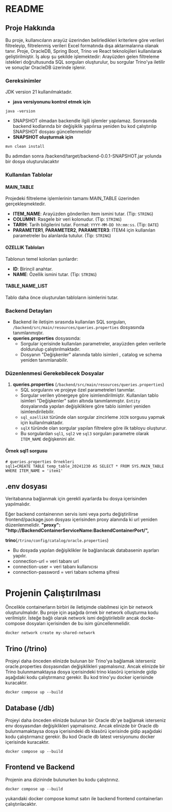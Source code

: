 # README

## Proje Hakkında
Bu proje, kullanıcıların arayüz üzerinden belirledikleri kriterlere göre verileri filtreleyip, filtrelenmiş verileri Excel formatında dışa aktarmalarına olanak tanır. Proje, OracleDB, Spring Boot, Trino ve React teknolojileri kullanılarak geliştirilmiştir. İş akışı şu şekilde işlemektedir: Arayüzden gelen filtreleme istekleri doğrultusunda SQL sorguları oluşturulur, bu sorgular Trino'ya iletilir ve sonuçlar OracleDB üzerinde işlenir.


### Gereksinimler
JDK version 21 kullanılmaktadır.
- **java versiyonunu kontrol etmek için** 
```properties
java -version
```

- SNAPSHOT olmadan backendle ilgili işlemler yapılamaz. Sonrasında backend kodlarında bir değişiklik yapılırsa yeniden bu kod çalıştırılıp SNAPSHOT dosyası güncellenmelidir
- **SNAPSHOT oluşturmak için** 
```properties
mvn clean install
```
Bu adımdan sonra /backend/target/backend-0.0.1-SNAPSHOT.jar yolunda bir dosya oluşturulacaktır

### Kullanılan Tablolar

#### **MAIN_TABLE**
Projedeki filtreleme işlemlerinin tamamı MAIN_TABLE üzerinden gerçekleşmektedir.

- **ITEM_NAME**: Arayüzden gönderilen item ismini tutar. (Tip: `STRING`)
- **COLUMN1**: Rasgele bir veri kolonudur. (Tip: `STRING`)
- **TARIH**: Tarih bilgilerini tutar. Format: `YYYY-MM-DD hh:mm:ss`. (Tip: `DATE`)
- **PARAMETER1**, **PARAMETER2**, **PARAMETER3**: ITEM4 için kullanılan parametreler bu alanlarda tutulur. (Tip: `STRING`)

#### **OZELLIK Tabloları**

Tablonun temel kolonları şunlardır:
- **ID**: Birincil anahtar.
- **NAME**: Özellik ismini tutar. (Tip: `STRING`)

#### **TABLE_NAME_LIST**

Tablo daha önce oluşturulan tabloların isimlerini tutar.

### Backend Detayları
- Backend ile iletişim sırasında kullanılan SQL sorguları, `/backend/src/main/resources/queries.properties` dosyasında tanımlanmıştır.
- **queries.properties** dosyasında:
  - Sorgular içerisinde kullanılan parametreler, arayüzden gelen verilerle doldurulup çalıştırılmaktadır.
  - Dosyanın "Değişkenler" alanında tablo isimleri , catalog ve schema yeniden tanımlanabilir.

### Düzenlenmesi Gerekebilecek Dosyalar

1. **queries.properties** (`/backend/src/main/resources/queries.properties`)
   - SQL sorgularını ve projeye özel parametreleri tanımlar.
   - Sorgular verilen yönergeye göre isimlendirilmiştir. Kullanılan tablo isimleri "Değişkenler" satırı altında tanımlanmıştır. `Entity` dosyalarında yapılan değişikliklere göre tablo isimleri yeniden isimlendirilebilir.
   - `sql_ozellikX` türünde olan sorgular zincirleme `JOIN` sorgusu yapmak için kullanılmaktadır.
   - `sqlX` türünde olan sorgular yapılan filtrelere göre ilk tabloyu oluşturur.
   - Bu sorgulardan `sql1`, `sql2` ve `sql3` sorguları parametre olarak `ITEM_NAME` değişkenini alır.


#### Örnek sql1 sorgusu
```properties
# queries.properties Örnekleri
sql1=CREATE TABLE temp_table_20241230 AS SELECT * FROM SYS.MAIN_TABLE WHERE ITEM_NAME = 'item1'
```

## .env dosyası
Veritabanına bağlanmak için gerekli ayarlarda bu dosya içerisinden yapılmalıdır.

Eğer backend containerının servis ismi veya portu değiştirilirse frontend/package.json dosyası içerisinden proxy alanında ki url yeniden düzenlenmelidir. 
 **"proxy": "http://BackendContainerServiceName:BackendContainerPort/",**

 **trino**(`/trino/config/catalog/oracle.properties`)
   - Bu dosyada yapılan değişiklikler ile bağlanılacak databasenin ayarları yapılır.
   - connection-url = veri tabanı url
   - connection-user = veri  tabanı kullanıcısı
   - connection-password = veri tabanı schema şifresi

# Projenin Çalıştırılması
Öncelikle containerların birbiri ile iletişimde olabilmesi için bir network oluşturulmalıdır. Bu proje için aşağıda örnek bir network olluşturma kodu verilmiştir. İsteğe bağlı olarak network ismi değiştirilebilir ancak docke-compose dosyaları içerisinden de bu isim güncellenmelidir.

```properties
docker network create my-shared-network
```
## Trino (/trino)
Projeyi daha önceden elinizde bulunan bir Trino'ya bağlamak isterseniz oracle.properties dosyasından değişiklikleri yapmalısınız.
Ancak elinizde bir Trino bulunmamaktaysa dosya içerisindeki trino klasörü içerisinde gidip aşağıdaki kodu çalıştırmanız gerekir.
Bu kod trino'yu docker içerisinde kuracaktır.
```properties
docker compose up --build
```


## Database (/db)
Projeyi daha önceden elinizde bulunan bir Oracle db'ye bağlamak isterseniz env dosyasından değişiklikleri yapmalısınız.
Ancak elinizde bir Oracle db bulunmamaktaysa dosya içerisindeki db klasörü içerisinde gidip aşağıdaki kodu çalıştırmanız gerekir.
Bu kod Oracle db latest versiyonunu docker içerisinde kuracaktır.
```properties
docker compose up --build
```


## Frontend ve Backend
Projenin ana dizininde bulunurken bu kodu çalıştırınız.
```properties
docker compose up --build
```

yukarıdaki docker compose komut satırı ile backend frontend containerları çalıştırılacaktır.